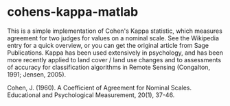 # cohens-kappa-matlab
This is a simple implementation of Cohen's Kappa statistic, which measures agreement for two judges for values on a nominal scale. See the Wikipedia entry for a quick overview, or you can get the original article from Sage Publications. Kappa has been used extensively in psychology, and has been more recently applied to land cover / land use changes and to assessments of accuracy for classification algorithms in Remote Sensing (Congalton, 1991; Jensen, 2005).

Cohen, J. (1960). A Coefficient of Agreement for Nominal Scales. Educational and Psychological Measurement, 20(1), 37-46.
